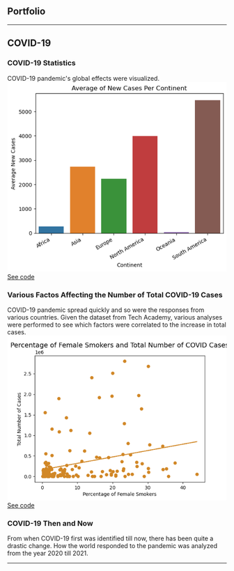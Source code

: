 ## Portfolio

---

## COVID-19

### COVID-19 Statistics
COVID-19 pandemic's global effects were visualized.
<img src="images/continents.png?raw=true"/>
<br>
[See code](https://github.com/eudorach/ds_codesummary/blob/main/COVID-19.incrate.md)

### Various Factos Affecting the Number of Total COVID-19 Cases
COVID-19 pandemic spread quickly and so were the responses from various countries. Given the dataset from Tech Academy, various analyses were performed to see which factors were correlated to the increase in total cases. 
<img src="images/female smokers and total cases.png?raw=true"/>
<br>
[See code](https://github.com/eudorach/ds_codesummary/blob/main/COVID-19total_cases_correlation.md)

### COVID-19 Then and Now
From when COVID-19 first was identified till now, there has been quite a drastic change. How the world responded to the pandemic was analyzed from the year 2020 till 2021. 

---
